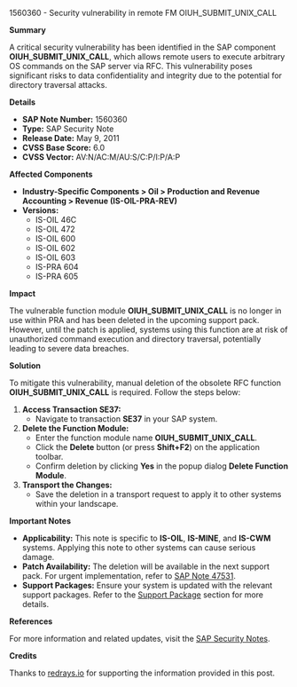 1560360 - Security vulnerability in remote FM OIUH_SUBMIT_UNIX_CALL

**Summary**

A critical security vulnerability has been identified in the SAP component **OIUH_SUBMIT_UNIX_CALL**, which allows remote users to execute arbitrary OS commands on the SAP server via RFC. This vulnerability poses significant risks to data confidentiality and integrity due to the potential for directory traversal attacks.

**Details**

- **SAP Note Number:** 1560360
- **Type:** SAP Security Note
- **Release Date:** May 9, 2011
- **CVSS Base Score:** 6.0
- **CVSS Vector:** AV:N/AC:M/AU:S/C:P/I:P/A:P

**Affected Components**

- **Industry-Specific Components > Oil > Production and Revenue Accounting > Revenue (IS-OIL-PRA-REV)**
- **Versions:**
  - IS-OIL 46C
  - IS-OIL 472
  - IS-OIL 600
  - IS-OIL 602
  - IS-OIL 603
  - IS-PRA 604
  - IS-PRA 605

**Impact**

The vulnerable function module **OIUH_SUBMIT_UNIX_CALL** is no longer in use within PRA and has been deleted in the upcoming support pack. However, until the patch is applied, systems using this function are at risk of unauthorized command execution and directory traversal, potentially leading to severe data breaches.

**Solution**

To mitigate this vulnerability, manual deletion of the obsolete RFC function **OIUH_SUBMIT_UNIX_CALL** is required. Follow the steps below:

1. **Access Transaction SE37:**
   - Navigate to transaction **SE37** in your SAP system.
2. **Delete the Function Module:**
   - Enter the function module name **OIUH_SUBMIT_UNIX_CALL**.
   - Click the **Delete** button (or press **Shift+F2**) on the application toolbar.
   - Confirm deletion by clicking **Yes** in the popup dialog **Delete Function Module**.
3. **Transport the Changes:**
   - Save the deletion in a transport request to apply it to other systems within your landscape.

**Important Notes**

- **Applicability:** This note is specific to **IS-OIL**, **IS-MINE**, and **IS-CWM** systems. Applying this note to other systems can cause serious damage.
- **Patch Availability:** The deletion will be available in the next support pack. For urgent implementation, refer to [SAP Note 47531](https://me.sap.com/notes/47531).
- **Support Packages:** Ensure your system is updated with the relevant support packages. Refer to the [Support Package](https://me.sap.com/supportpackage/SAPKI4C140) section for more details.

**References**

For more information and related updates, visit the [SAP Security Notes](https://me.sap.com/notes/1560360).

**Credits**

Thanks to [redrays.io](https://redrays.io) for supporting the information provided in this post.